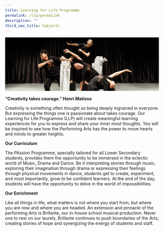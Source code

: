 ```yaml
---
title: Learning for Life Programme
permalink: /llp/permalink
description: ""
third_nav_title: Subjects
---
```




![](/images/LLP.jpg)

**“Creativity takes courage.”
Henri Matisse**

Creativity is something often thought as being deeply ingrained in everyone. But expressing the things one is passionate about takes courage. Our Learning for Life Programme (LLP) will create meaningful learning experiences for you to express and share your inner most thoughts. You will be inspired to see how the Performing Arts has the power to move hearts and minds to greater heights.

**Our Curriculum**

The PAssion Programme, specially tailored for all Lower Secondary students, provides them the opportunity to be immersed in the eclectic world of Music, Drama and Dance. Be it interpreting stories through music, exploring their imagination through drama or expressing their feelings through physical movements in dance, students get to create, experiment, and most importantly, grow to be confident learners. At the end of the day, students will have the opportunity to delve in the world of impossibilities.

**Our Enrichment**

Like all things in life, what matters is not where you start from, but where you are now and where you are headed. An extension and pinnacle of the performing Arts is Brillante, our in-house school musical production. Never one to rest on our laurels, Brillante continues to push boundaries of the Arts, creating stories of hope and synergizing the energy of students and staff.